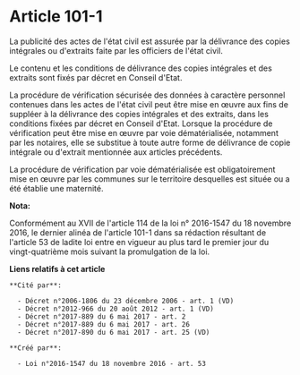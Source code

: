 # Article 101-1

La publicité des actes de l'état civil est assurée par la délivrance des copies intégrales ou d'extraits faite par les
officiers de l'état civil. 

Le contenu et les conditions de délivrance des copies intégrales et des extraits sont fixés par décret en Conseil d'Etat. 

La procédure de vérification sécurisée des données à caractère personnel contenues dans les actes de l'état civil peut être
mise en œuvre aux fins de suppléer à la délivrance des copies intégrales et des extraits, dans les conditions fixées par
décret en Conseil d'Etat. Lorsque la procédure de vérification peut être mise en œuvre par voie dématérialisée, notamment par
les notaires, elle se substitue à toute autre forme de délivrance de copie intégrale ou d'extrait mentionnée aux articles
précédents. 

La procédure de vérification par voie dématérialisée est obligatoirement mise en œuvre par les communes sur le territoire
desquelles est située ou a été établie une maternité.

**Nota:**

Conformément au XVII de l'article 114 de la loi n° 2016-1547 du 18 novembre 2016, le dernier alinéa de l'article 101-1 dans
sa rédaction résultant de l'article 53 de ladite loi entre en vigueur au plus tard le premier jour du vingt-quatrième mois
suivant la promulgation de la loi.

**Liens relatifs à cet article**

	**Cité par**:

	  - Décret n°2006-1806 du 23 décembre 2006 - art. 1 (VD)
	  - Décret n°2012-966 du 20 août 2012 - art. 1 (VD)
	  - Décret n°2017-889 du 6 mai 2017 - art. 2
	  - Décret n°2017-889 du 6 mai 2017 - art. 26
	  - Décret n°2017-890 du 6 mai 2017 - art. 25 (VD)

	**Créé par**:

	  - Loi n°2016-1547 du 18 novembre 2016 - art. 53
